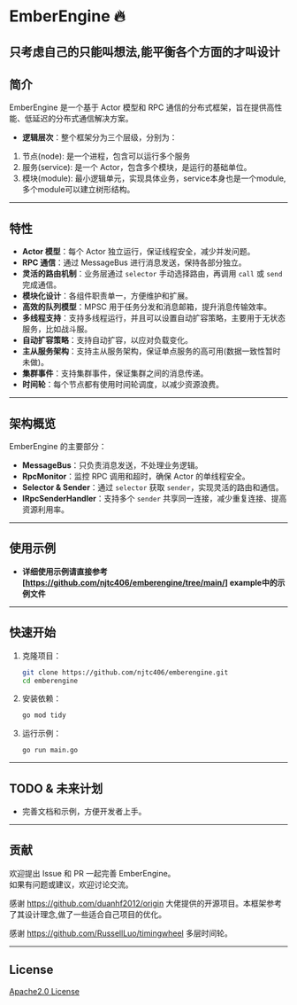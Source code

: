 # EmberEngine 🔥
只考虑自己的只能叫想法,能平衡各个方面的才叫设计
---

## 简介
EmberEngine 是一个基于 Actor 模型和 RPC 通信的分布式框架，旨在提供高性能、低延迟的分布式通信解决方案。
- **逻辑层次**：整个框架分为三个层级，分别为：
1. 节点(node): 是一个进程，包含可以运行多个服务
2. 服务(service): 是一个 Actor，包含多个模块，是运行的基础单位。
3. 模块(module): 最小逻辑单元，实现具体业务，service本身也是一个module, 多个module可以建立树形结构。
---

## 特性
- **Actor 模型**：每个 Actor 独立运行，保证线程安全，减少并发问题。
- **RPC 通信**：通过 MessageBus 进行消息发送，保持各部分独立。
- **灵活的路由机制**：业务层通过 `selector` 手动选择路由，再调用 `call` 或 `send` 完成通信。
- **模块化设计**：各组件职责单一，方便维护和扩展。
- **高效的队列模型**：MPSC 用于任务分发和消息邮箱，提升消息传输效率。
- **多线程支持**：支持多线程运行，并且可以设置自动扩容策略，主要用于无状态服务，比如战斗服。
- **自动扩容策略**：支持自动扩容，以应对负载变化。
- **主从服务架构**：支持主从服务架构，保证单点服务的高可用(数据一致性暂时未做)。
- **集群事件**：支持集群事件，保证集群之间的消息传递。
- **时间轮**：每个节点都有使用时间轮调度，以减少资源浪费。
---

## 架构概览
EmberEngine 的主要部分：
- **MessageBus**：只负责消息发送，不处理业务逻辑。
- **RpcMonitor**：监控 RPC 调用和超时，确保 Actor 的单线程安全。
- **Selector & Sender**：通过 `selector` 获取 `sender`，实现灵活的路由和通信。
- **IRpcSenderHandler**：支持多个 `sender` 共享同一连接，减少重复连接、提高资源利用率。

---

## 使用示例
- **详细使用示例请直接参考[https://github.com/njtc406/emberengine/tree/main/] example中的示例文件**
---

## 快速开始
1. 克隆项目：
    ```sh
    git clone https://github.com/njtc406/emberengine.git
    cd emberengine
    ```

2. 安装依赖：
    ```sh
    go mod tidy
    ```

3. 运行示例：
    ```sh
    go run main.go
    ```

---

## TODO & 未来计划
- 完善文档和示例，方便开发者上手。

---

## 贡献
欢迎提出 Issue 和 PR 一起完善 EmberEngine。  
如果有问题或建议，欢迎讨论交流。

感谢 https://github.com/duanhf2012/origin 大佬提供的开源项目。本框架参考了其设计理念,做了一些适合自己项目的优化。

感谢 https://github.com/RussellLuo/timingwheel 多层时间轮。

---

## License
[Apache2.0 License](LICENSE)
